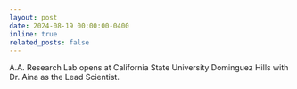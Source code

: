 ```yaml
---
layout: post
date: 2024-08-19 00:00:00-0400
inline: true
related_posts: false
---
```


A.A. Research Lab opens at California State University Dominguez Hills with Dr. Aina as the Lead Scientist.
